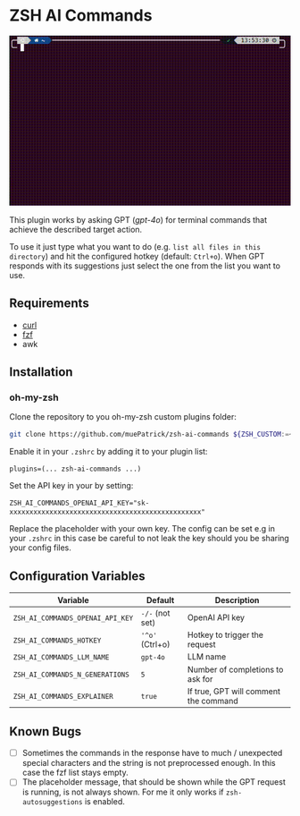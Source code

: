 # ZSH AI Commands
![zsh-ai-commands-demo](./zsh-ai-commands-demo.gif)

This plugin works by asking GPT (*gpt-4o*) for terminal commands that achieve the described target action.

To use it just type what you want to do (e.g. `list all files in this directory`) and hit the configured hotkey (default: `Ctrl+o`).
When GPT responds with its suggestions just select the one from the list you want to use.

## Requirements
* [curl](https://curl.se/)
* [fzf](https://github.com/junegunn/fzf)
* awk

## Installation

### oh-my-zsh

Clone the repository to you oh-my-zsh custom plugins folder:

``` sh
git clone https://github.com/muePatrick/zsh-ai-commands ${ZSH_CUSTOM:=~/.oh-my-zsh/custom}/plugins/zsh-ai-commands
```

Enable it in your `.zshrc` by adding it to your plugin list:

```
plugins=(... zsh-ai-commands ...)
```

Set the API key in your by setting:

```
ZSH_AI_COMMANDS_OPENAI_API_KEY="sk-xxxxxxxxxxxxxxxxxxxxxxxxxxxxxxxxxxxxxxxxxxxxxxxx"
```

Replace the placeholder with your own key.
The config can be set e.g in your `.zshrc` in this case be careful to not leak the key should you be sharing your config files.

## Configuration Variables

| Variable                                  | Default                                 | Description                                                                                                |
| ----------------------------------------- | --------------------------------------- | ---------------------------------------------------------------------------------------------------------- |
| `ZSH_AI_COMMANDS_OPENAI_API_KEY` | `-/-` (not set) | OpenAI API key |
| `ZSH_AI_COMMANDS_HOTKEY` | `'^o'` (Ctrl+o) | Hotkey to trigger the request |
| `ZSH_AI_COMMANDS_LLM_NAME` | `gpt-4o` | LLM name |
| `ZSH_AI_COMMANDS_N_GENERATIONS` | `5` | Number of completions to ask for |
| `ZSH_AI_COMMANDS_EXPLAINER` | `true` | If true, GPT will comment the command |


## Known Bugs
- [ ] Sometimes the commands in the response have to much / unexpected special characters and the string is not preprocessed enough. In this case the fzf list stays empty.
- [ ] The placeholder message, that should be shown while the GPT request is running, is not always shown. For me it only works if `zsh-autosuggestions` is enabled.
